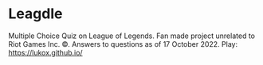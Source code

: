 # Leagdle

Multiple Choice Quiz on League of Legends. Fan made project unrelated to Riot Games Inc. ©. Answers to questions as of 17 October 2022.
Play: https://lukox.github.io/
